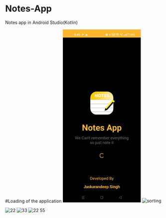 # Notes-App
Notes app in Android Studio(Kotlin)

#Loading of the application
[<img src="Images/Loading.jpg" width="250"/>](Images/Loading.jpg)
![sorting](https://github.com/JKD03/Notes-App/assets/109353553/51bc47a2-7d50-482f-8ad5-01b7b3cd7460)

![22](https://github.com/JKD03/Notes-App/assets/109353553/85570412-e7e2-4ccd-b15a-5e82e0e5d707)
![33](https://github.com/JKD03/Notes-App/assets/109353553/25d93251-2e47-4d8c-8bd5-01b5eb5289ee)
![22 55](https://github.com/JKD03/Notes-App/assets/109353553/1085f696-831c-48e3-b6df-cf53d36fa908)
